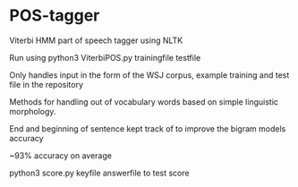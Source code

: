 # POS-tagger
Viterbi HMM part of speech tagger using NLTK

Run using python3 ViterbiPOS.py trainingfile testfile

Only handles input in the form of the WSJ corpus, example training and test file in the repository

Methods for handling out of vocabulary words based on simple linguistic morphology.

End and beginning of sentence kept track of to improve the bigram models accuracy

~93% accuracy on average

python3 score.py keyfile answerfile to test score
